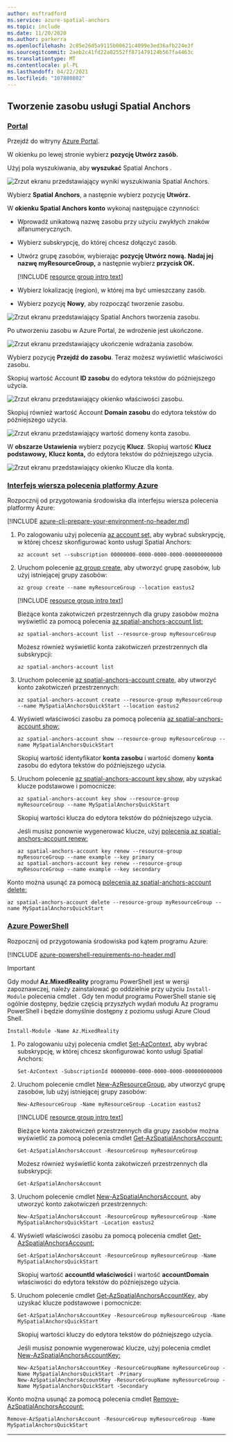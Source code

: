 ```yaml
---
author: msftradford
ms.service: azure-spatial-anchors
ms.topic: include
ms.date: 11/20/2020
ms.author: parkerra
ms.openlocfilehash: 2c85e26d5a9115b00621c4099e3ed36afb224e3f
ms.sourcegitcommit: 2aeb2c41fd22a02552ff871479124b567fa4463c
ms.translationtype: MT
ms.contentlocale: pl-PL
ms.lasthandoff: 04/22/2021
ms.locfileid: "107880802"
---
```

## <a name="create-a-spatial-anchors-resource"></a>Tworzenie zasobu usługi Spatial Anchors

### <a name="portal"></a>[Portal](#tab/azure-portal)

Przejdź do witryny <a href="https://portal.azure.com" target="_blank">Azure Portal</a>.

W okienku po lewej stronie wybierz **pozycję Utwórz zasób.**

Użyj pola wyszukiwania, aby **wyszukać** Spatial Anchors .

![Zrzut ekranu przedstawiający wyniki wyszukiwania Spatial Anchors.](./media/spatial-anchors-get-started-create-resource/portal-search.png)

Wybierz **Spatial Anchors**, a następnie wybierz pozycję **Utwórz.**

W **okienku Spatial Anchors konto** wykonaj następujące czynności:

* Wprowadź unikatową nazwę zasobu przy użyciu zwykłych znaków alfanumerycznych.
* Wybierz subskrypcję, do której chcesz dołączyć zasób.
* Utwórz grupę zasobów, wybierając **pozycję Utwórz nową.** **Nadaj jej nazwę myResourceGroup,** a następnie wybierz **przycisk OK.**

  [!INCLUDE [resource group intro text](resource-group.md)]

* Wybierz lokalizację (region), w której ma być umieszczany zasób.
* Wybierz pozycję **Nowy**, aby rozpocząć tworzenie zasobu.

![Zrzut ekranu przedstawiający Spatial Anchors tworzenia zasobu.](./media/spatial-anchors-get-started-create-resource/create-resource-form.png)

Po utworzeniu zasobu w Azure Portal, że wdrożenie jest ukończone.

![Zrzut ekranu przedstawiający ukończenie wdrażania zasobów.](./media/spatial-anchors-get-started-create-resource/deployment-complete.png)

Wybierz pozycję **Przejdź do zasobu**. Teraz możesz wyświetlić właściwości zasobu.

Skopiuj wartość Account **ID zasobu** do edytora tekstów do późniejszego użycia.

![Zrzut ekranu przedstawiający okienko właściwości zasobu.](./media/spatial-anchors-get-started-create-resource/view-resource-properties.png)

Skopiuj również wartość Account **Domain zasobu** do edytora tekstów do późniejszego użycia.

![Zrzut ekranu przedstawiający wartość domeny konta zasobu.](./media/spatial-anchors-get-started-create-resource/view-resource-domain.png)

W **obszarze Ustawienia** wybierz pozycję **Klucz**. Skopiuj wartość **Klucz podstawowy,** **Klucz konta,** do edytora tekstów do późniejszego użycia.

![Zrzut ekranu przedstawiający okienko Klucze dla konta.](./media/spatial-anchors-get-started-create-resource/view-account-key.png)

### <a name="azure-cli"></a>[Interfejs wiersza polecenia platformy Azure](#tab/azure-cli)

Rozpocznij od przygotowania środowiska dla interfejsu wiersza polecenia platformy Azure:

[!INCLUDE [azure-cli-prepare-your-environment-no-header.md](azure-cli-prepare-your-environment-no-header.md)]

1. Po zalogowaniu użyj polecenia [az account set,](/cli/azure/account#az_account_set) aby wybrać subskrypcję, w której chcesz skonfigurować konto usługi Spatial Anchors:

   ```azurecli
   az account set --subscription 00000000-0000-0000-0000-000000000000
   ```

1. Uruchom polecenie [az group create,](/cli/azure/group#az_group_create) aby utworzyć grupę zasobów, lub użyj istniejącej grupy zasobów:

   ```azurecli
   az group create --name myResourceGroup --location eastus2
   ```

   [!INCLUDE [resource group intro text](resource-group.md)]

   Bieżące konta zakotwiczeń przestrzennych dla grupy zasobów można wyświetlić za pomocą polecenia [az spatial-anchors-account list:](/cli/azure/spatial-anchors-account#az_spatial_anchors_account_list)

   ```azurecli
   az spatial-anchors-account list --resource-group myResourceGroup
   ```

   Możesz również wyświetlić konta zakotwiczeń przestrzennych dla subskrypcji:

   ```azurecli
   az spatial-anchors-account list
   ```

1. Uruchom polecenie [az spatial-anchors-account create,](/cli/azure/spatial-anchors-account#az_spatial_anchors_account_create) aby utworzyć konto zakotwiczeń przestrzennych:

   ```azurecli
   az spatial-anchors-account create --resource-group myResourceGroup --name MySpatialAnchorsQuickStart --location eastus2
   ```

1. Wyświetl właściwości zasobu za pomocą polecenia [az spatial-anchors-account show:](/cli/azure/spatial-anchors-account#az_spatial_anchors_account_show)

   ```azurecli
   az spatial-anchors-account show --resource-group myResourceGroup --name MySpatialAnchorsQuickStart
   ```

   Skopiuj wartość identyfikator **konta zasobu** i wartość domeny **konta** zasobu do edytora tekstów do późniejszego użycia.

1. Uruchom polecenie [az spatial-anchors-account key show,](/cli/azure/spatial-anchors-account/key#az_spatial_anchors_account_key_show) aby uzyskać klucze podstawowe i pomocnicze:

   ```azurecli
   az spatial-anchors-account key show --resource-group myResourceGroup --name MySpatialAnchorsQuickStart
   ```

   Skopiuj wartości klucza do edytora tekstów do późniejszego użycia.

   Jeśli musisz ponownie wygenerować klucze, użyj [polecenia az spatial-anchors-account renew:](/cli/azure/spatial-anchors-account/key#az_spatial_anchors_account_key_renew)

   ```azurecli
   az spatial-anchors-account key renew --resource-group myResourceGroup --name example --key primary
   az spatial-anchors-account key renew --resource-group myResourceGroup --name example --key secondary
   ```

Konto można usunąć za pomocą [polecenia az spatial-anchors-account delete:](/cli/azure/spatial-anchors-account#az_spatial_anchors_account_delete)

```azurecli
az spatial-anchors-account delete --resource-group myResourceGroup --name MySpatialAnchorsQuickStart
```

### <a name="azure-powershell"></a>[Azure PowerShell](#tab/azure-powershell)

Rozpocznij od przygotowania środowiska pod kątem programu Azure:

[!INCLUDE [azure-powershell-requirements-no-header.md](azure-powershell-requirements-no-header.md)]

> [!IMPORTANT]
> Gdy moduł **Az.MixedReality** programu PowerShell jest w wersji zapoznawczej, należy zainstalować go oddzielnie przy użyciu `Install-Module` polecenia cmdlet . Gdy ten moduł programu PowerShell stanie się ogólnie dostępny, będzie częścią przyszłych wydań modułu Az programu PowerShell i będzie domyślnie dostępny z poziomu usługi Azure Cloud Shell.

```azurepowershell-interactive
Install-Module -Name Az.MixedReality
```

1. Po zalogowaniu użyj polecenia cmdlet [Set-AzContext,](/powershell/module/az.accounts/set-azcontext) aby wybrać subskrypcję, w której chcesz skonfigurować konto usługi Spatial Anchors:

   ```azurepowershell-interactive
   Set-AzContext -SubscriptionId 00000000-0000-0000-0000-000000000000
   ```

1. Uruchom polecenie cmdlet [New-AzResourceGroup,](/powershell/module/az.resources/new-azresourcegroup) aby utworzyć grupę zasobów, lub użyj istniejącej grupy zasobów:

   ```azurepowershell-interactive
   New-AzResourceGroup -Name myResourceGroup -Location eastus2
   ```

   [!INCLUDE [resource group intro text](resource-group.md)]

   Bieżące konta zakotwiczeń przestrzennych dla grupy zasobów można wyświetlić za pomocą polecenia cmdlet [Get-AzSpatialAnchorsAccount:](/powershell/module/az.mixedreality/get-azspatialanchorsaccount)

   ```azurepowershell-interactive
   Get-AzSpatialAnchorsAccount -ResourceGroup myResourceGroup
   ```

   Możesz również wyświetlić konta zakotwiczeń przestrzennych dla subskrypcji:

   ```azurepowershell-interactive
   Get-AzSpatialAnchorsAccount
   ```

1. Uruchom polecenie cmdlet [New-AzSpatialAnchorsAccount,](/powershell/module/az.mixedreality/new-azspatialanchorsaccount) aby utworzyć konto zakotwiczeń przestrzennych:

   ```azurepowershell-interactive
   New-AzSpatialAnchorsAccount -ResourceGroup myResourceGroup -Name MySpatialAnchorsQuickStart -Location eastus2
   ```

1. Wyświetl właściwości zasobu za pomocą polecenia cmdlet [Get-AzSpatialAnchorsAccount:](/powershell/module/az.mixedreality/get-azspatialanchorsaccount)

   ```azurepowershell-interactive
   Get-AzSpatialAnchorsAccount -ResourceGroup myResourceGroup -Name MySpatialAnchorsQuickStart
   ```

   Skopiuj wartość **accountId właściwości** i wartość **accountDomain** właściwości do edytora tekstów do późniejszego użycia.

1. Uruchom polecenie cmdlet [Get-AzSpatialAnchorsAccountKey,](/powershell/module/az.mixedreality/get-azspatialanchorsaccountkey) aby uzyskać klucze podstawowe i pomocnicze:

   ```azurepowershell-interactive
   Get-AzSpatialAnchorsAccountKey -ResourceGroup myResourceGroup -Name MySpatialAnchorsQuickStart
   ```

   Skopiuj wartości kluczy do edytora tekstów do późniejszego użycia.

   Jeśli musisz ponownie wygenerować klucze, użyj polecenia cmdlet [New-AzSpatialAnchorsAccountKey:](/powershell/module/az.mixedreality/new-azspatialanchorsaccountkey)

   ```azurepowershell-interactive
   New-AzSpatialAnchorsAccountKey -ResourceGroupName myResourceGroup -Name MySpatialAnchorsQuickStart -Primary
   New-AzSpatialAnchorsAccountKey -ResourceGroupName myResourceGroup -Name MySpatialAnchorsQuickStart -Secondary
   ```

Konto można usunąć za pomocą polecenia cmdlet [Remove-AzSpatialAnchorsAccount:](/powershell/module/az.mixedreality/remove-azspatialanchorsaccount)

```azurepowershell-interactive
Remove-AzSpatialAnchorsAccount -ResourceGroup myResourceGroup -Name MySpatialAnchorsQuickStart
```

---
